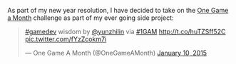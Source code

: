 As part of my new year resolution, I have decided to take on the [One Game a Month](http://www.onegameamonth.com/) challenge as part of my ever going side project:
<blockquote class="twitter-tweet" lang="en"><p><a href="https://twitter.com/hashtag/gamedev?src=hash">#gamedev</a> wisdom by <a href="https://twitter.com/yunzhilin">@yunzhilin</a> via <a href="https://twitter.com/hashtag/1GAM?src=hash">#1GAM</a> <a href="http://t.co/huTZSff52C">http://t.co/huTZSff52C</a> <a href="http://t.co/fYzZcokm7i">pic.twitter.com/fYzZcokm7i</a></p>&mdash; One Game A Month (@OneGameAMonth) <a href="https://twitter.com/OneGameAMonth/status/553732991462043650">January 10, 2015</a></blockquote>
<script async src="//platform.twitter.com/widgets.js" charset="utf-8"></script>
